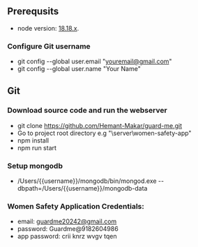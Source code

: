## Prerequsits
- node version: [18.18.x](https://nodejs.org/en/download "Download Node LTS").

### Configure Git username
- git config --global user.email "youremail@gmail.com"
- git config --global user.name "Your Name"

## Git
### Download source code and run the webserver
- git clone https://github.com/Hemant-Makar/guard-me.git
- Go to project root directory e.g "\server\women-safety-app"
- npm install
- npm run start

### Setup mongodb
- /Users/{{username}}/mongodb/bin/mongod.exe --dbpath=/Users/{{username}}/mongodb-data

### 


### Women Safety Application Credentials:
- email: guardme20242@gmail.com
- password: Guardme@9182604986
- app password: crii knrz wvgv tqen
